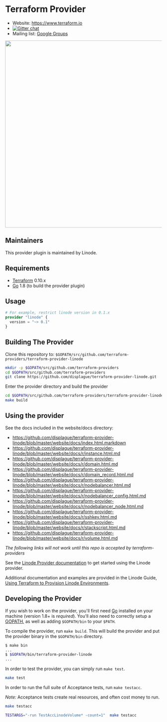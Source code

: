 Terraform Provider
==================

- Website: <https://www.terraform.io>
- [![Gitter chat](https://badges.gitter.im/hashicorp-terraform/Lobby.png)](https://gitter.im/hashicorp-terraform/Lobby)
- Mailing list: [Google Groups](http://groups.google.com/group/terraform-tool)

<img src="https://cdn.rawgit.com/hashicorp/terraform-website/master/content/source/assets/images/logo-hashicorp.svg" width="600px">

Maintainers
-----------

This provider plugin is maintained by Linode.

Requirements
------------

- [Terraform](https://www.terraform.io/downloads.html) 0.10.x
- [Go](https://golang.org/doc/install) 1.8 (to build the provider plugin)

Usage
---------------------

```tf
# For example, restrict linode version in 0.1.x
provider "linode" {
  version = "~> 0.1"
}
```

Building The Provider
---------------------

Clone this repository to: `$GOPATH/src/github.com/terraform-providers/terraform-provider-linode`

```sh
mkdir -p $GOPATH/src/github.com/terraform-providers
cd $GOPATH/src/github.com/terraform-providers
git clone https://github.com/displague/terraform-provider-linode.git
```

Enter the provider directory and build the provider

```sh
cd $GOPATH/src/github.com/terraform-providers/terraform-provider-linode
make build
```

Using the provider
----------------------

See the docs included in the website/docs directory:

- <https://github.com/displague/terraform-provider-linode/blob/master/website/docs/index.html.markdown>
- <https://github.com/displague/terraform-provider-linode/blob/master/website/docs/r/instance.html.md>
- <https://github.com/displague/terraform-provider-linode/blob/master/website/docs/r/domain.html.md>
- <https://github.com/displague/terraform-provider-linode/blob/master/website/docs/r/domain_record.html.md>
- <https://github.com/displague/terraform-provider-linode/blob/master/website/docs/r/nodebalancer.html.md>
- <https://github.com/displague/terraform-provider-linode/blob/master/website/docs/r/nodebalancer_config.html.md>
- <https://github.com/displague/terraform-provider-linode/blob/master/website/docs/r/nodebalancer_node.html.md>
- <https://github.com/displague/terraform-provider-linode/blob/master/website/docs/r/sshkey.html.md>
- <https://github.com/displague/terraform-provider-linode/blob/master/website/docs/r/stackscript.html.md>
- <https://github.com/displague/terraform-provider-linode/blob/master/website/docs/r/volume.html.md>

*The following links will not work until this repo is accepted by terraform-providers*

See the [Linode Provider documentation](https://www.terraform.io/docs/providers/linode/index.html) to get started using the Linode provider.

Additional documentation and examples are provided in the Linode Guide, [Using Terraform to Provision Linode Environments](https://linode.com/docs/platform/how-to-build-your-infrastructure-using-terraform-and-linode/).

Developing the Provider
---------------------------

If you wish to work on the provider, you'll first need [Go](http://www.golang.org) installed on your machine (version 1.8+ is *required*). You'll also need to correctly setup a [GOPATH](http://golang.org/doc/code.html#GOPATH), as well as adding `$GOPATH/bin` to your `$PATH`.

To compile the provider, run `make build`. This will build the provider and put the provider binary in the `$GOPATH/bin` directory.

```sh
$ make bin
...
$ $GOPATH/bin/terraform-provider-linode
...
```

In order to test the provider, you can simply run `make test`.

```sh
make test
```

In order to run the full suite of Acceptance tests, run `make testacc`.

*Note:* Acceptance tests create real resources, and often cost money to run.

```sh
make testacc
```

```sh
TESTARGS="-run TestAccLinodeVolume* -count=1"  make testacc
```
